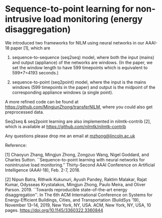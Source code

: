 # Sequence-to-point learning for non-intrusive load monitoring (energy disaggregation)

We introduced two frameworks for NILM using neural networks in our AAAI-18 paper [1], which are

1. sequence-to-sequence (seq2seq) model, where both the input (mains) and output (appliance) of the networks are windows. (In the paper, we set the window length to have 599 timepoints which is equivalent to 599*7=4193 seconds.)

2. sequence-to-point (seq2point) model, where the input is the mains windows (599 timepoints in the paper) and output is the midpoint of the corresponding appliance windows (a single point).

A more refined code can be found at https://github.com/MingjunZhong/transferNILM, where you could also get preprocessed data.

Seq2seq & seq2point learning are also implemented in nilmtk-contrib [2], which is available at https://github.com/nilmtk/nilmtk-contrib

Any questions please drop me an email at mzhong@lincoln.ac.uk

Reference:

[1] Chaoyun Zhang, Mingjun Zhong, Zongzuo Wang, Nigel Goddard, and Charles Sutton. ``Sequence-to-point learning with neural networks for nonintrusive load monitoring.’’ Thirty-Second AAAI Conference on Artificial Intelligence (AAAI-18), Feb. 2-7, 2018.

[2] Nipun Batra, Rithwik Kukunuri, Ayush Pandey, Raktim Malakar, Rajat Kumar, Odysseas Krystalakos, Mingjun Zhong, Paulo Meira, and Oliver
Parson. 2019. ``Towards reproducible state-of-the-art energy disaggregation''. In The 6th ACM International Conference on Systems for Energy-Efficient Buildings, Cities, and Transportation (BuildSys ’19), November 13–14, 2019, New York, NY, USA. ACM, New York, NY, USA, 10 pages. https://doi.org/10.1145/3360322.3360844
